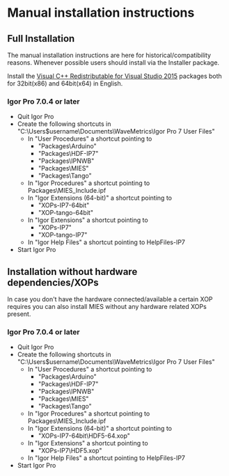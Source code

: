 # Manual installation instructions

## Full Installation

The manual installation instructions are here for historical/compatibility
reasons. Whenever possible users should install via the Installer package.

Install the [Visual C++ Redistributable for Visual Studio 2015](https://www.microsoft.com/en-us/download/details.aspx?id=48145)
packages both for 32bit(x86) and 64bit(x64) in English.

### Igor Pro 7.0.4 or later

* Quit Igor Pro
* Create the following shortcuts in "C:\Users\$username\Documents\WaveMetrics\Igor Pro 7 User Files"
  * In "User Procedures" a shortcut pointing to
    * "Packages\Arduino"
    * "Packages\HDF-IP7"
    * "Packages\IPNWB"
    * "Packages\MIES"
    * "Packages\Tango"
  * In "Igor Procedures" a shortcut pointing to Packages\MIES_Include.ipf
  * In "Igor Extensions (64-bit)" a shortcut pointing to
    * "XOPs-IP7-64bit"
    * "XOP-tango-64bit"
  * In "Igor Extensions" a shortcut pointing to
    * "XOPs-IP7"
    * "XOP-tango-IP7"
  * In "Igor Help Files" a shortcut pointing to HelpFiles-IP7
* Start Igor Pro

## Installation without hardware dependencies/XOPs

In case you don't have the hardware connected/available a certain XOP requires
you can also install MIES without any hardware related XOPs present.

### Igor Pro 7.0.4 or later

* Quit Igor Pro
* Create the following shortcuts in "C:\Users\$username\Documents\WaveMetrics\Igor Pro 7 User Files"
  * In "User Procedures" a shortcut pointing to
    * "Packages\Arduino"
    * "Packages\HDF-IP7"
    * "Packages\IPNWB"
    * "Packages\MIES"
    * "Packages\Tango"
  * In "Igor Procedures" a shortcut pointing to Packages\MIES_Include.ipf
  * In "Igor Extensions (64-bit)" a shortcut pointing to
    * "XOPs-IP7-64bit\HDF5-64.xop"
  * In "Igor Extensions" a shortcut pointing to
    * "XOPs-IP7\HDF5.xop"
  * In "Igor Help Files" a shortcut pointing to HelpFiles-IP7
* Start Igor Pro

